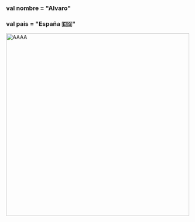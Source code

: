 ### val nombre = "Alvaro"
### val pais = "España :es:"

<img src="https://i.pinimg.com/originals/21/11/61/21116158daaeb1459b4ec0758505e1ad.gif" alt="AAAA"  width="auto" height="500"/>


